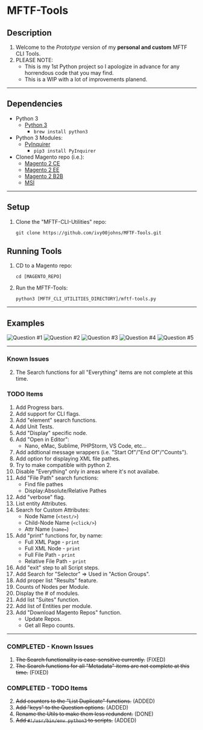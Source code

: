 # MFTF-Tools

## Description
1. Welcome to the *Prototype* version of my **personal and custom** MFTF CLI Tools.
2. PLEASE NOTE: 
    * This is my 1st Python project so I apologize in advance for any horrendous code that you may find.
    * This is a WIP with a lot of improvements planend.

----

## Dependencies
* Python 3
    * [Python 3](https://www.python.org/download/releases/3.0/)
        * ```brew install python3```
* Python 3 Modules:
    * [PyInquirer](https://github.com/CITGuru/PyInquirer)
        * ```pip3 install PyInquirer```
* Cloned Magento repo (i.e.):
    * [Magento 2 CE](https://github.com/magento/magento2ce.git)
    * [Magento 2 EE](https://github.com/magento/magento2ee)
    * [Magento 2 B2B](https://github.com/magento/magento2b2b)
    * [MSI](https://github.com/magento-engcom/msi)

----

## Setup
1. Clone the "MFTF-CLI-Utilities" repo:
    ```
    git clone https://github.com/ivy00johns/MFTF-Tools.git
    ```

## Running Tools
1. CD to a Magento repo:
    ```
    cd [MAGENTO_REPO]
    ```
2. Run the MFTF-Tools:
    ```
    python3 [MFTF_CLI_UTILITIES_DIRECTORY]/mftf-tools.py
    ```

----

## Examples
![Question #1](https://github.com/ivy00johns/MFTF-Tools/blob/master/Images/question-1.png?raw=true)
![Question #2](https://github.com/ivy00johns/MFTF-Tools/blob/master/Images/question-2.png?raw=true)
![Question #3](https://github.com/ivy00johns/MFTF-Tools/blob/master/Images/question-3.png?raw=true)
![Question #4](https://github.com/ivy00johns/MFTF-Tools/blob/master/Images/question-4.png?raw=true)
![Question #5](https://github.com/ivy00johns/MFTF-Tools/blob/master/Images/question-5.png?raw=true)

----

### Known Issues
2. The Search functions for all "Everything" items are not complete at this time.

### TODO Items
1. Add Progress bars.
3. Add support for CLI flags.
5. Add "element" search functions.
6. Add Unit Tests.
8. Add "Display" specific node.
9. Add "Open in Editor":
    * Nano, eMac, Sublime, PHPStorm, VS Code, etc...
11. Add addtional message wrappers (i.e. "Start Of"/"End Of"/"Counts").
12. Add option for displaying XML file pathes.
14. Try to make compatible with python 2.
15. Disable "Everything" only in areas where it's not availabe.
16. Add "File Path" search functions:
    * Find file pathes
    * Display:Absolute/Relative Pathes
17. Add "verbose" flag.
18. List entity Attributes.
19. Search for Custom Attributes:
    * Node Name (```<test/>```)
    * Child-Node Name (```<click/>```)
    * Attr Name (```name=```)
20. Add "print" functions for, by name:
    * Full XML Page - `print`
    * Full XML Node - `print`
    * Full File Path - `print`
    * Relative File Path - `print`
21. Add "exit" step to all Script steps.
22. Add Search for "Selector" => Used in "Action Groups".
23. Add proper list "Results" feature.
24. Counts of Nodes per Module.
25. Display the # of modules.
26. Add list "Suites" function.
27. Add list of Entities per module.
28. Add "Download Magento Repos" function.
    * Update Repos.
    * Get all Repo counts.

----

### COMPLETED - Known Issues
1. ~~The Search functionality is case-sensitive currently.~~ (FIXED)
3. ~~The Search functions for all "Metadata" items are not complete at this time.~~ (FIXED)

### COMPLETED - TODO Items
2. ~~Add counters to the "List Duplicate" functions.~~ (ADDED)
4. ~~Add "keys" to the Question options.~~ (ADDED)
10. ~~Rename the Utils to make them less redundent.~~ (DONE)
13. ~~Add ```#!/usr/bin/env python3``` to scripts.~~ (ADDED)

